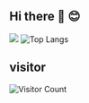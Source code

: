 ## Hi there 👋 :blush:
![](https://github-readme-stats.vercel.app/api?username=zuokangjia&show_icons=true&theme=transparent)
![Top Langs](https://github-readme-stats.vercel.app/api/top-langs/?username=zuokangjia&layout=compact&theme=tokyonight)
## visitor
![Visitor Count](https://profile-counter.glitch.me/zuokangjia/count.svg)

<!--
**zuokangjia/zuokangjia** is a ✨ _special_ ✨ repository because its `README.md` (this file) appears on your GitHub profile.

Here are some ideas to get you started:

- 🔭 I’m currently working on ...
- 🌱 I’m currently learning ...
- 👯 I’m looking to collaborate on ...
- 🤔 I’m looking for help with ...
- 💬 Ask me about ...
- 📫 How to reach me: ...
- 😄 Pronouns: ...
- ⚡ Fun fact: ...
-->

